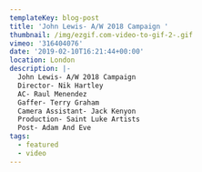 ```yaml
---
templateKey: blog-post
title: 'John Lewis- A/W 2018 Campaign '
thumbnail: /img/ezgif.com-video-to-gif-2-.gif
vimeo: '316404076'
date: '2019-02-10T16:21:44+00:00'
location: London
description: |-
  John Lewis- A/W 2018 Campaign 
  Director- Nik Hartley
  AC- Raul Menendez
  Gaffer- Terry Graham
  Camera Assistant- Jack Kenyon
  Production- Saint Luke Artists 
  Post- Adam And Eve
tags:
  - featured
  - video
---
```


